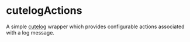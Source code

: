 # cutelogActions

A simple [cutelog](https://github.com/busimus/cutelog) wrapper which
provides configurable actions associated with a log message.
